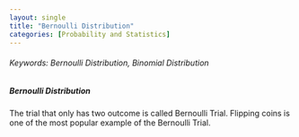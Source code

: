```yaml
---
layout: single
title: "Bernoulli Distribution"
categories: [Probability and Statistics]
---
```


###### Keywords: Bernoulli Distribution, Binomial Distribution



##### Bernoulli Distribution

The trial that only has two outcome is called Bernoulli Trial. Flipping coins is one of the most popular example of the Bernoulli Trial.

